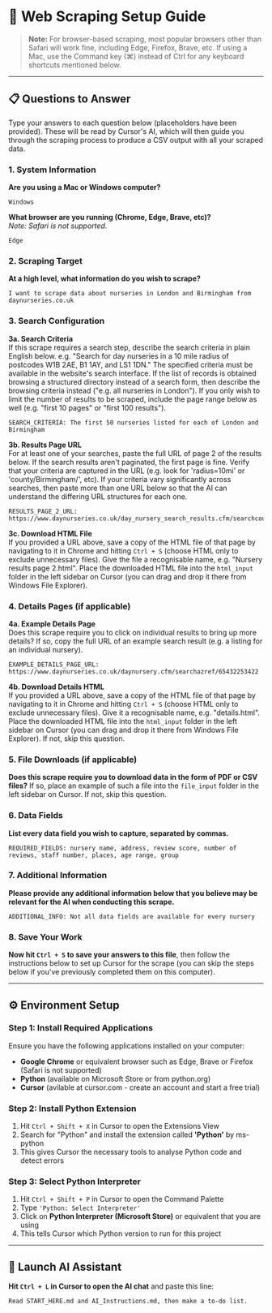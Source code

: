 # 🎯 Web Scraping Setup Guide

> **Note:** For browser-based scraping, most popular browsers other than Safari will work fine, including Edge, Firefox, Brave, etc. If using a Mac, use the Command key (⌘) instead of Ctrl for any keyboard shortcuts mentioned below.

---

## 📋 Questions to Answer

Type your answers to each question below (placeholders have been provided). These will be read by Cursor's AI, which will then guide you through the scraping process to produce a CSV output with all your scraped data.

### 1. System Information

**Are you using a Mac or Windows computer?**

    Windows

**What browser are you running (Chrome, Edge, Brave, etc)?**  
_Note: Safari is not supported._

    Edge

### 2. Scraping Target

**At a high level, what information do you wish to scrape?**

    I want to scrape data about nurseries in London and Birmingham from daynurseries.co.uk

### 3. Search Configuration

**3a. Search Criteria**  
If this scrape requires a search step, describe the search criteria in plain English below. e.g. "Search for day nurseries in a 10 mile radius of postcodes W1B 2AE, B1 1AY, and LS1 1DN." The specified criteria must be available in the website's search interface. If the list of records is obtained browsing a structured directory instead of a search form, then describe the browsing criteria instead ("e.g. all nurseries in London"). If you only wish to limit the number of results to be scraped, include the page range below as well (e.g. "first 10 pages" or "first 100 results").

    SEARCH_CRITERIA: The first 50 nurseries listed for each of London and Birmingham

**3b. Results Page URL**  
For at least one of your searches, paste the full URL of page 2 of the results below. If the search results aren't paginated, the first page is fine. Verify that your criteria are captured in the URL (e.g. look for 'radius=10mi' or 'county/Birmingham/', etc). If your criteria vary significantly across searches, then paste more than one URL below so that the AI can understand the differing URL structures for each one.

    RESULTS_PAGE_2_URL: https://www.daynurseries.co.uk/day_nursery_search_results.cfm/searchcounty/London/startpage/2

**3c. Download HTML File**  
If you provided a URL above, save a copy of the HTML file of that page by navigating to it in Chrome and hitting `Ctrl + S` (choose HTML only to exclude unnecessary files). Give the file a recognisable name, e.g. "Nursery results page 2.html". Place the downloaded HTML file into the `html_input` folder in the left sidebar on Cursor (you can drag and drop it there from Windows File Explorer).

### 4. Details Pages (if applicable)

**4a. Example Details Page**  
Does this scrape require you to click on individual results to bring up more details? If so, copy the full URL of an example search result (e.g. a listing for an individual nursery).

    EXAMPLE_DETAILS_PAGE_URL: https://www.daynurseries.co.uk/daynursery.cfm/searchazref/65432253422

**4b. Download Details HTML**  
If you provided a URL above, save a copy of the HTML file of that page by navigating to it in Chrome and hitting `Ctrl + S` (choose HTML only to exclude unnecessary files). Give it a recognisable name, e.g. "details.html". Place the downloaded HTML file into the `html_input` folder in the left sidebar on Cursor (you can drag and drop it there from Windows File Explorer). If not, skip this question.

### 5. File Downloads (if applicable)

**Does this scrape require you to download data in the form of PDF or CSV files?** If so, place an example of such a file into the `file_input` folder in the left sidebar on Cursor. If not, skip this question.

### 6. Data Fields

**List every data field you wish to capture, separated by commas.**

    REQUIRED_FIELDS: nursery name, address, review score, number of reviews, staff number, places, age range, group

### 7. Additional Information

**Please provide any additional information below that you believe may be relevant for the AI when conducting this scrape.**

    ADDITIONAL_INFO: Not all data fields are available for every nursery

### 8. Save Your Work

**Now hit `Ctrl + S` to save your answers to this file**, then follow the instructions below to set up Cursor for the scrape (you can skip the steps below if you've previously completed them on this computer).

---

## ⚙️ Environment Setup

### Step 1: Install Required Applications

Ensure you have the following applications installed on your computer:

- **Google Chrome** or equivalent browser such as Edge, Brave or Firefox (Safari is not supported)
- **Python** (available on Microsoft Store or from python.org)
- **Cursor** (avilable at cursor.com - create an account and start a free trial)

### Step 2: Install Python Extension

1. Hit `Ctrl + Shift + X` in Cursor to open the Extensions View
2. Search for "Python" and install the extension called **'Python'** by ms-python
3. This gives Cursor the necessary tools to analyse Python code and detect errors

### Step 3: Select Python Interpreter

1. Hit `Ctrl + Shift + P` in Cursor to open the Command Palette
2. Type `'Python: Select Interpreter'`
3. Click on **Python Interpreter (Microsoft Store)** or equivalent that you are using
4. This tells Cursor which Python version to run for this project

---

## 🚀 Launch AI Assistant

**Hit `Ctrl + L` in Cursor to open the AI chat** and paste this line:

```
Read START_HERE.md and AI_Instructions.md, then make a to-do list.
```

